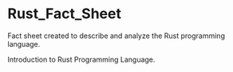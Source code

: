 # Rust_Fact_Sheet
Fact sheet created to describe and analyze the Rust programming language. 

Introduction to Rust Programming Language.
